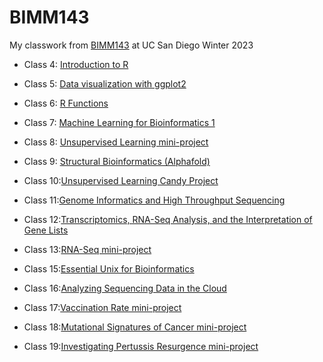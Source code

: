 # BIMM143

My classwork from [BIMM143](https://bioboot.github.io/bimm143_W23/) at UC San Diego Winter 2023

- Class 4: [Introduction to R]()

- Class 5: [Data visualization with ggplot2]()

- Class 6: [R Functions]()

- Class 7: [Machine Learning for Bioinformatics 1](https://github.com/AWildSphinx/bimm143_github/blob/main/Class07/Class07.md)

- Class 8: [Unsupervised Learning mini-project]()

- Class 9: [Structural Bioinformatics (Alphafold)]()

- Class 10:[Unsupervised Learning Candy Project]()

- Class 11:[Genome Informatics and High Throughput Sequencing]()

- Class 12:[Transcriptomics, RNA-Seq Analysis, and the Interpretation of Gene Lists]()

- Class 13:[RNA-Seq mini-project]()

- Class 15:[Essential Unix for Bioinformatics]()

- Class 16:[Analyzing Sequencing Data in the Cloud]()

- Class 17:[Vaccination Rate mini-project]()

- Class 18:[Mutational Signatures of Cancer mini-project]()

- Class 19:[Investigating Pertussis Resurgence mini-project]()



